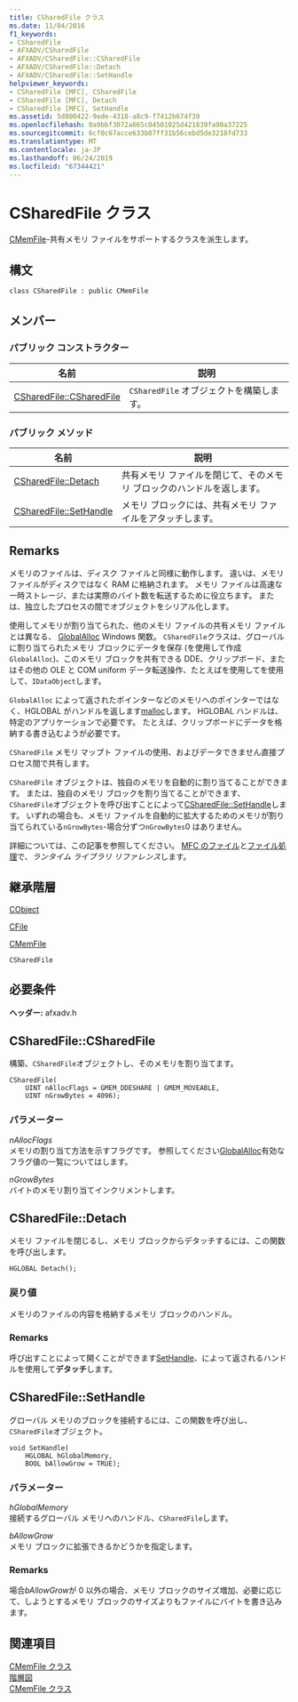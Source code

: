 ```yaml
---
title: CSharedFile クラス
ms.date: 11/04/2016
f1_keywords:
- CSharedFile
- AFXADV/CSharedFile
- AFXADV/CSharedFile::CSharedFile
- AFXADV/CSharedFile::Detach
- AFXADV/CSharedFile::SetHandle
helpviewer_keywords:
- CSharedFile [MFC], CSharedFile
- CSharedFile [MFC], Detach
- CSharedFile [MFC], SetHandle
ms.assetid: 5d000422-9ede-4318-a8c9-f7412b674f39
ms.openlocfilehash: 0a9bbf3072a665c04501025d421839fa90a37225
ms.sourcegitcommit: 6cf0c67acce633b07ff31b56cebd5de3218fd733
ms.translationtype: MT
ms.contentlocale: ja-JP
ms.lasthandoff: 06/24/2019
ms.locfileid: "67344421"
---
```

# <a name="csharedfile-class"></a>CSharedFile クラス

[CMemFile](../../mfc/reference/cmemfile-class.md)-共有メモリ ファイルをサポートするクラスを派生します。

## <a name="syntax"></a>構文

```
class CSharedFile : public CMemFile
```

## <a name="members"></a>メンバー

### <a name="public-constructors"></a>パブリック コンストラクター

|名前|説明|
|----------|-----------------|
|[CSharedFile::CSharedFile](#csharedfile)|`CSharedFile` オブジェクトを構築します。|

### <a name="public-methods"></a>パブリック メソッド

|名前|説明|
|----------|-----------------|
|[CSharedFile::Detach](#detach)|共有メモリ ファイルを閉じて、そのメモリ ブロックのハンドルを返します。|
|[CSharedFile::SetHandle](#sethandle)|メモリ ブロックには、共有メモリ ファイルをアタッチします。|

## <a name="remarks"></a>Remarks

メモリのファイルは、ディスク ファイルと同様に動作します。 違いは、メモリ ファイルがディスクではなく RAM に格納されます。 メモリ ファイルは高速な一時ストレージ、または実際のバイト数を転送するために役立ちます。 または、独立したプロセスの間でオブジェクトをシリアル化します。

使用してメモリが割り当てられた、他のメモリ ファイルの共有メモリ ファイルとは異なる、 [GlobalAlloc](/windows/desktop/api/winbase/nf-winbase-globalalloc) Windows 関数。 `CSharedFile`クラスは、グローバルに割り当てられたメモリ ブロックにデータを保存 (を使用して作成`GlobalAlloc`)、このメモリ ブロックを共有できる DDE、クリップボード、またはその他の OLE と COM uniform データ転送操作、たとえばを使用してを使用して、`IDataObject`します。

`GlobalAlloc` によって返されたポインターなどのメモリへのポインターではなく、HGLOBAL がハンドルを返します[malloc](../../c-runtime-library/reference/malloc.md)します。 HGLOBAL ハンドルは、特定のアプリケーションで必要です。 たとえば、クリップボードにデータを格納する書き込むようが必要です。

`CSharedFile` メモリ マップト ファイルの使用、およびデータできません直接プロセス間で共有します。

`CSharedFile` オブジェクトは、独自のメモリを自動的に割り当てることができます。 または、独自のメモリ ブロックを割り当てることができます、`CSharedFile`オブジェクトを呼び出すことによって[CSharedFile::SetHandle](#sethandle)します。 いずれの場合も、メモリ ファイルを自動的に拡大するためのメモリが割り当てられている`nGrowBytes`-場合分ずつ`nGrowBytes`0 はありません。

詳細については、この記事を参照してください。 [MFC のファイル](../../mfc/files-in-mfc.md)と[ファイル処理](../../c-runtime-library/file-handling.md)で、*ランタイム ライブラリ リファレンス*します。

## <a name="inheritance-hierarchy"></a>継承階層

[CObject](../../mfc/reference/cobject-class.md)

[CFile](../../mfc/reference/cfile-class.md)

[CMemFile](../../mfc/reference/cmemfile-class.md)

`CSharedFile`

## <a name="requirements"></a>必要条件

**ヘッダー:** afxadv.h

##  <a name="csharedfile"></a>  CSharedFile::CSharedFile

構築、`CSharedFile`オブジェクトし、そのメモリを割り当てます。

```
CSharedFile(
    UINT nAllocFlags = GMEM_DDESHARE | GMEM_MOVEABLE,
    UINT nGrowBytes = 4096);
```

### <a name="parameters"></a>パラメーター

*nAllocFlags*<br/>
メモリの割り当て方法を示すフラグです。 参照してください[GlobalAlloc](/windows/desktop/api/winbase/nf-winbase-globalalloc)有効なフラグ値の一覧についてはします。

*nGrowBytes*<br/>
バイトのメモリ割り当てインクリメントします。

##  <a name="detach"></a>  CSharedFile::Detach

メモリ ファイルを閉じるし、メモリ ブロックからデタッチするには、この関数を呼び出します。

```
HGLOBAL Detach();
```

### <a name="return-value"></a>戻り値

メモリのファイルの内容を格納するメモリ ブロックのハンドル。

### <a name="remarks"></a>Remarks

呼び出すことによって開くことができます[SetHandle](#sethandle)、によって返されるハンドルを使用して**デタッチ**します。

##  <a name="sethandle"></a>  CSharedFile::SetHandle

グローバル メモリのブロックを接続するには、この関数を呼び出し、`CSharedFile`オブジェクト。

```
void SetHandle(
    HGLOBAL hGlobalMemory,
    BOOL bAllowGrow = TRUE);
```

### <a name="parameters"></a>パラメーター

*hGlobalMemory*<br/>
接続するグローバル メモリへのハンドル、`CSharedFile`します。

*bAllowGrow*<br/>
メモリ ブロックに拡張できるかどうかを指定します。

### <a name="remarks"></a>Remarks

場合*bAllowGrow*が 0 以外の場合、メモリ ブロックのサイズ増加、必要に応じて、しようとするメモリ ブロックのサイズよりもファイルにバイトを書き込みます。

## <a name="see-also"></a>関連項目

[CMemFile クラス](../../mfc/reference/cmemfile-class.md)<br/>
[階層図](../../mfc/hierarchy-chart.md)<br/>
[CMemFile クラス](../../mfc/reference/cmemfile-class.md)
